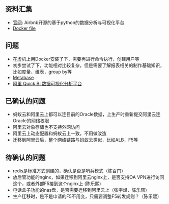 
## 资料汇集
* [官网](https://superset.apache.org/): Airbnb开源的基于python的数据分析与可视化平台
* [Docker file](https://hub.docker.com/r/apache/superset)


## 问题
* 在虚机上用Docker安装了下，需要再进行命令执行，创建用户等
* 初步尝试了下，功能相对比较复杂，但是需要了解报表相关的制作基础知识，比如度量，维表，group by等
* [Metabase](https://github.com/metabase/metabase)
* [阿里 Quick BI 数据可视化分析平台](https://www.aliyun.com/product/bigdata/bi?spm=5176.12825654.eofdhaal5.172.38612c4a1bJ1FS&aly_as=9I3RNoFa)



## 已确认的问题
* 蚂蚁云和阿里云上都可以连目前的Oracle数据，上生产时重新提交阿里云连Oracle的网络权限
* 阿里云对象存储也不支持外网访问
* 阿里云上动态配置和蚂蚁云上一致，不用做改造
* 迁移到阿里云后，整个网络链路与蚂蚁云类似，比如ALB，F5等

## 待确认的问题
* redis是标准方式创建的，确认是否是哨兵模式（陈百门）
* 放后管功能的nginx，如果迁移到阿里云nginx上，是否支持OA VPN进行访问这个，或者外部F5接到这个nginx上 (陈乐熙)
* 电话盒子功能的nas盘，是否需要迁移到阿里云上（张宇煜，陈乐熙）
* 生产迁移时，是不是申请的F5不用变，只需要调整F5转发规则？（陈乐熙）
